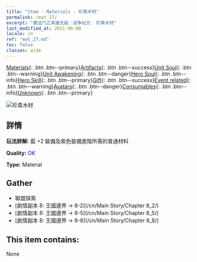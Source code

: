 ```yaml
---
title: "Item - Materials - 珍貴木材"
permalink: /mat_27/
excerpt: "魔法门之英雄无敌：战争纪元  珍貴木材"
last_modified_at: 2021-06-08
locale: cn
ref: "mat_27.md"
toc: false
classes: wide
---
```

 [Materials](/ItemsCN/){: .btn .btn--primary}[Artifacts](/ItemsCN/Artifacts/){: .btn .btn--success}[Unit Soul](/ItemsCN/UnitSoul/){: .btn .btn--warning}[Unit Awakening](/ItemsCN/UnitAwakening/){: .btn .btn--danger}[Hero Soul](/ItemsCN/HeroSoul/){: .btn .btn--info}[Hero Skill](/ItemsCN/HeroSkill/){: .btn .btn--primary}[Gift](/ItemsCN/Gift/){: .btn .btn--success}[Event related](/ItemsCN/Events/){: .btn .btn--warning}[Avatars](/ItemsCN/Avatars/){: .btn .btn--danger}[Consumables](/ItemsCN/Consumables/){: .btn .btn--info}[Unknown](/ItemsCN/Unknown/){: .btn .btn--primary}

 ![珍貴木材](/images/t/i_cailiao_mucai1.png)

## 詳情
 **玩法詳解:** 藍 +2 裝備及紫色裝備進階所需的普通材料

 **Quality:** <span style="color: #0000CD">OK</span>

 **Type:** Material

## Gather

*    聯盟探索 
*    [劇情副本 8: 王國邊界 -> 8-2](/cn/Main Story/Chapter 8_2/) 
*    [劇情副本 8: 王國邊界 -> 8-5](/cn/Main Story/Chapter 8_5/) 
*    [劇情副本 8: 王國邊界 -> 8-8](/cn/Main Story/Chapter 8_8/) 

## This item contains:

  None

